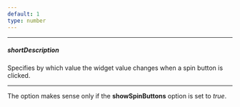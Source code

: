 ```yaml
---
default: 1
type: number
---
```

---
##### shortDescription
Specifies by which value the widget value changes when a spin button is clicked.

---
The option makes sense only if the **showSpinButtons** option is set to *true*.